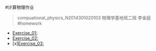 #计算物理作业 
>compuational_physics_N2014301020103
>物理学基地班二班
>李金庭
#homework
* [Exercise_01:]()
* [Exercise_02:]()
* [x][Exercise_03:]()
